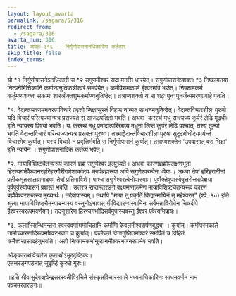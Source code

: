 ```yaml
---
layout: layout_avarta
permalink: /sagara/5/316
redirect_from:
  - /sagara/316
avarta_num: 316
title: आवर्तः ३१६ -- निर्गुणोपासनानधिकारिणा कर्तव्यम्
skip_title: false
index_terms: 
---
```


यो *१ निर्गुणोपासनेऽनधिकारी स *२ सगुणमीश्वरं सदा मनसि धारयेत्। सगुणोपासनेऽशक्तः
*३ निष्कामतया नित्यनैमित्तिकानि कर्माण्यनुतिष्ठन्नीश्वरे समर्पयेत्। कर्मविरामकाले ईश्वरमपि भजेत्। निष्कामकर्म कर्तुमप्यशक्तः सकामः शास्त्रोक्तशुभकर्माण्यनुतिष्ठेत्। तत्राप्यशक्तो यः स शठः पुनः पुनर्जन्ममरणप्रवाहे पतति।

<div class="footnote" markdown="1">
*१. वेदान्तश्रवणमननरूपविचारे प्रवृत्तो जिज्ञासुस्तं विहाय नान्यत् साधनमनुतिष्ठेत्। वेदान्तविचारशीलः पुरुषो यदि विचारं परित्यज्यान्यत्र प्रसज्यते स आरूढपतितो भवति। अथवा 'करस्थं मधु सन्त्यज्य कूर्परं लेढि मूढधीः' इति
न्यायस्य विषयो भवति। यः करस्थं मधु प्रमादात्परिस्राव्य मधुना लिप्तं कूर्परं लेढि
पश्चात्, तस्य तुल्यो भवति वेदान्तविचारं परित्यज्यान्यत्र प्रसक्तः पुरुषः। तस्माद्वेदान्तविचारशीलः पुरुषः सुदृढबोधोदयपर्यन्तं विचारमेव कुर्यात्। यस्य विचारे न प्रवृत्तिर्भवति
स निर्गुणोपासनं कुर्यात्। तत्राप्यशक्तेन 'उपवासात् वरा भिक्षा' इति न्यायेन
। सगुणोपासनादिकं कर्तव्यं भवेत्।

*२. मायाविशिष्टचैतन्यरूपं कारणं ब्रह्म सगुणेश्वर इत्युच्यते। अथवा कारणब्रह्मोपलक्षणभूता हिरण्यगर्भवैश्वानरहरिहरगौरीगणेशार्कादयः कार्यब्रह्मरूपा अपि सगुणेश्वरत्वेन ध्येयाः। अथवा तेषां हरिहरादीनां प्रतीकभूतसालग्रामादयः, तेषां प्रतिमाविशे। षाश्च सगुणेश्वरत्वेनोपास्याः। पूर्वोक्तेषूपास्येषूत्तरोत्तरापेक्षया पूर्वपूर्वस्योपासनं प्रशस्तं भवति।
उत्तरत्र सप्तमतरङ्गे वक्ष्यमाणक्रमेण मायाविशिष्टचैतन्यरूपं कारणं ब्रह्मैवेश्वरशब्दस्य मुख्यार्थः। तदेवोपास्यम्। तथापि "मायां तु प्रकृतिं विद्यान्मायिनं तु
महेश्वरम्" (श्वे.
१०) इति श्रुत्या मायाविशिष्टचैतन्यादन्यस्य वस्तुनोऽभावात्
श्रीविद्यारण्यस्वामिनः सर्वमताविरोधेन चित्रदीपे ईश्वरस्वरूपमवर्णयन्। तदनुसारेण
हिरण्यगर्भादिसर्वमुपास्यवस्तु ईश्वर एवेत्यभिप्रायः।

*३. फलाभिसन्धिमन्तरा स्वस्ववर्णाश्रमोचितानि कर्माणि केवलमीश्वरार्पणबुद्ध्या
। कुर्यात्। कर्मोपरमकाले नामोच्चारणादिरूपमीश्वरभजनं च कुर्यात्। फलेच्छां विनानुष्ठितमीश्वरे
समर्पितं च विहितं कर्मेश्वरप्रसादहेतुर्भवति। अतो निष्कामकर्मानुष्ठानमीश्वरभजनरूपमेव भवति।
</div>

ओङ्कारार्थविचारेण कृतार्थोऽभूददृष्टिकः।  
एतत्तरङ्गपठनात् सुदृष्टिं कुरुते गुरुः॥

॥इति श्रीवासुदेवब्रह्मेन्द्रसरस्वतीविरचिते संस्कृतविचारसागरे
मध्यमाधिकारिणः साधनवर्णनं नाम पञ्चमस्तरङ्गः॥


